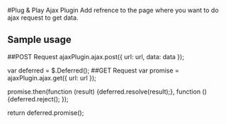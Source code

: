#Plug & Play Ajax Plugin
Add refrence to the page where you want to do ajax request to get data.
## Sample usage

##POST Request
ajaxPlugin.ajax.post({
            url: url,
            data: data
        });

var deferred = $.Deferred(); 
##GET Request
var promise = ajaxPlugin.ajax.get({ url: url });

promise.then(function (result) {deferred.resolve(result);}, function () {deferred.reject(); });

return deferred.promise();
